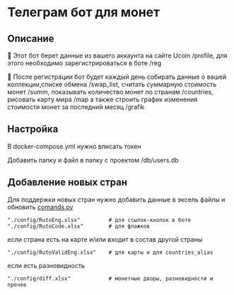 # Телеграм бот для монет

## Описание 
💬 Этот бот берет данные из вашего аккаунта на сайте Ucoin 
/profile, для этого необходимо зарегистрироваться в боте /reg 
 
💬 После регистрации бот будет каждый день собирать данные о вашей коллекции,списке обмена
/swap_list, считать суммарную стоимость монет /summ, показывать количество монет по странам /countries, 
рисовать карту мира /map а также строить график изменения стоимости монет за последний месяц /grafik

## Настройка

В docker-compose.yml нужно вписать токен

Добавить папку и файл в папку с проектом
/db/users.db

## Добавление новых стран 

Для поддержки новых стран нужно добавить данные в эксель файлы и обновить [comands.py](helpers%2Fcomands.py)

    "./config/RutoEng.xlsx"         # для ссылок-кнопок в боте
    "./config/RutoCode.xlsx"        # для флажков

если страна есть на карте и/или входит в состав другой страны

    "./config/RutoValidEng.xlsx"    # для карты и для countries_alias

если есть разновидность

    "./config/diff.xlsx"            # монетные дворы, разновидности и прочее
